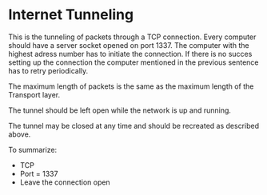# Internet Tunneling

This is the tunneling of packets through a TCP connection. Every computer should have a server socket opened on port 1337. The computer with the highest adress number has to initiate the connection. If there is no succes setting up the connection the computer mentioned in the previous sentence has to retry periodically.

The maximum length of packets is the same as the maximum length of the Transport layer.

The tunnel should be left open while the network is up and running.

The tunnel may be closed at any time and should be recreated as described above.

To summarize:
- TCP
- Port = 1337
- Leave the connection open
